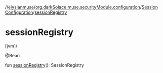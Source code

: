 //[elysianmuse](../../../index.md)/[org.darkSolace.muse.securityModule.configuration](../index.md)/[SessionConfiguration](index.md)/[sessionRegistry](session-registry.md)

# sessionRegistry

[jvm]\

@Bean

fun [sessionRegistry](session-registry.md)(): SessionRegistry

